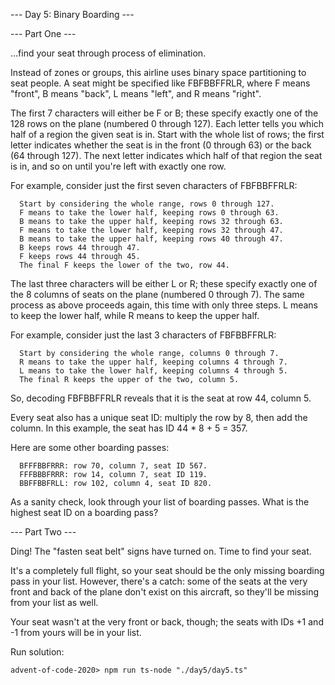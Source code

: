 --- Day 5: Binary Boarding ---

--- Part One ---

...find your seat through process of elimination.

Instead of zones or groups, this airline uses binary space partitioning to seat people. A seat might be specified like FBFBBFFRLR, where F means "front", B means "back", L means "left", and R means "right".

The first 7 characters will either be F or B; these specify exactly one of the 128 rows on the plane (numbered 0 through 127). Each letter tells you which half of a region the given seat is in. Start with the whole list of rows; the first letter indicates whether the seat is in the front (0 through 63) or the back (64 through 127). The next letter indicates which half of that region the seat is in, and so on until you're left with exactly one row.

For example, consider just the first seven characters of FBFBBFFRLR:
```
  Start by considering the whole range, rows 0 through 127.
  F means to take the lower half, keeping rows 0 through 63.
  B means to take the upper half, keeping rows 32 through 63.
  F means to take the lower half, keeping rows 32 through 47.
  B means to take the upper half, keeping rows 40 through 47.
  B keeps rows 44 through 47.
  F keeps rows 44 through 45.
  The final F keeps the lower of the two, row 44.
```
The last three characters will be either L or R; these specify exactly one of the 8 columns of seats on the plane (numbered 0 through 7). The same process as above proceeds again, this time with only three steps. L means to keep the lower half, while R means to keep the upper half.

For example, consider just the last 3 characters of FBFBBFFRLR:
```
  Start by considering the whole range, columns 0 through 7.
  R means to take the upper half, keeping columns 4 through 7.
  L means to take the lower half, keeping columns 4 through 5.
  The final R keeps the upper of the two, column 5.
```
So, decoding FBFBBFFRLR reveals that it is the seat at row 44, column 5.

Every seat also has a unique seat ID: multiply the row by 8, then add the column. In this example, the seat has ID 44 * 8 + 5 = 357.

Here are some other boarding passes:
```
  BFFFBBFRRR: row 70, column 7, seat ID 567.
  FFFBBBFRRR: row 14, column 7, seat ID 119.
  BBFFBBFRLL: row 102, column 4, seat ID 820.
```
As a sanity check, look through your list of boarding passes. What is the highest seat ID on a boarding pass?

--- Part Two ---

Ding! The "fasten seat belt" signs have turned on. Time to find your seat.

It's a completely full flight, so your seat should be the only missing boarding pass in your list. However, there's a catch: some of the seats at the very front and back of the plane don't exist on this aircraft, so they'll be missing from your list as well.

Your seat wasn't at the very front or back, though; the seats with IDs +1 and -1 from yours will be in your list.

Run solution:

```
advent-of-code-2020> npm run ts-node "./day5/day5.ts"
```
